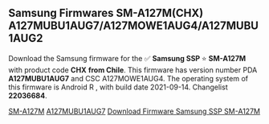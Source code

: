 <h2>Samsung Firmwares SM-A127M(CHX) A127MUBU1AUG7/A127MOWE1AUG4/A127MUBU1AUG2</h2>
Download the Samsung firmware for the ✅ <strong>Samsung SSP </strong> ⭐ <strong>SM-A127M</strong> with product code <strong>CHX</strong> <strong> from Chile</strong>. This firmware has version number PDA <strong>A127MUBU1AUG7</strong> and CSC A127MOWE1AUG4. The operating system of this firmware is Android R , with build date 2021-09-14. Changelist <strong>22036684</strong>.


[SM-A127M](https://samfirm.shop/samsung/model/SM-A127M)
[A127MUBU1AUG7](https://samfirm.shop/samsung/pda/A127MUBU1AUG7)
[Download Firmware Samsung SSP SM-A127M](https://samfirm.shop/samsung/firmware/455927)
